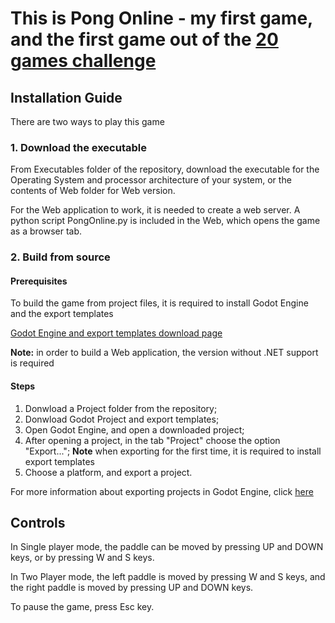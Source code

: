 # This is Pong Online - my first game, and the first game out of the [20 games challenge](https://20_games_challenge.gitlab.io/challenge/)

## Installation Guide

There are two ways to play this game

### 1. Download the executable

From Executables folder of the repository, download the executable for the Operating System
and processor architecture of your system, or the contents of Web folder for Web version.

For the Web application to work, it is needed to create a web server.
A python script PongOnline.py is included in the Web, which opens the game as a browser tab.

### 2. Build from source

#### Prerequisites

To build the game from project files,
it is required to install Godot Engine and the export templates

[Godot Engine and export templates download page](https://godotengine.org/download/)

**Note:** in order to build a Web application, the version without .NET support is required

#### Steps

1. Donwload a Project folder from the repository;
2. Donwload Godot Project and export templates;
3. Open Godot Engine, and open a downloaded project;
4. After opening a project, in the tab "Project" choose the option "Export...";
**Note** when exporting for the first time, it is required to install export templates
5. Choose a platform, and export a project.

For more information about exporting projects in Godot Engine, click [here](https://docs.godotengine.org/en/stable/tutorials/export/index.html)

## Controls

In Single player mode, the paddle can be moved by pressing UP and DOWN keys, or by pressing W and S keys.

In Two Player mode, the left paddle is moved by pressing W and S keys, 
and the right paddle is moved by pressing UP and DOWN keys.

To pause the game, press Esc key.
